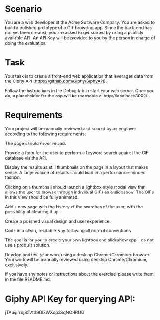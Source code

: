 # Scenario

You are a web developer at the Acme Software Company. You are asked to build a polished prototype of a GIF browsing app. Since the back-end has not yet been created, you are asked to get started by using a publicly available API. An API Key will be provided to you by the person in charge of doing the evaluation.

# Task

Your task is to create a front-end web application that leverages data from the Giphy API (https://github.com/Giphy/GiphyAPI).

Follow the instructions in the Debug tab to start your web server. Once you do, a placeholder for the app will be reachable at http://localhost:8000/ .

# Requirements

Your project will be manually reviewed and scored by an engineer according to the following requirements:

The page should never reload.

Provide a form for the user to perform a keyword search against the GIF database via the API.

Display the results as still thumbnails on the page in a layout that makes sense. A large volume of results should load in a performance-minded fashion.

Clicking on a thumbnail should launch a lightbox-style modal view that allows the user to browse through individual GIFs as a slideshow. The GIFs in this view should be fully animated.

Add a new page with the history of the searches of the user, with the possibility of cleaning it up.

Create a polished visual design and user experience.

Code in a clean, readable way following all normal conventions.

The goal is for you to create your own lightbox and slideshow app - do not use a prebuilt solution.

Develop and test your work using a desktop Chrome/Chromium browser. Your work will be manually reviewed using desktop Chrome/Chromium, exclusively.

If you have any notes or instructions about the exercise, please write them in the file README.md.

# Giphy API Key for querying API:

jTAuqirruj85Vtd9DISWXopoSqNOHRUG
